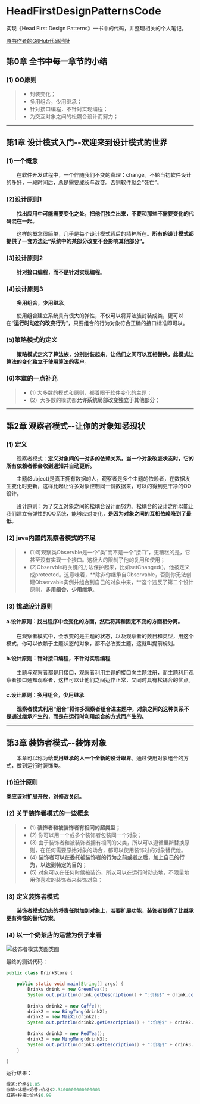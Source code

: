 # HeadFirstDesignPatternsCode
实现《Head First Design Patterns》一书中的代码，并整理相关的个人笔记。

[原书作者的GitHub代码地址](https://github.com/bethrobson/Head-First-Design-Patterns)

## 第0章 全书中每一章节的小结

### (1) OO原则

> * 封装变化；
> * 多用组合，少用继承；
> * 针对接口编程，不针对实现编程；
> * 为交互对象之间的松耦合设计而努力；

---

## 第1章 设计模式入门--欢迎来到设计模式的世界

### (1)一个概念

&emsp;&emsp;在软件开发过程中，一个伴随我们不变的真理：change。不轮当初软件设计的多好，一段时间后，总是需要成长与改变。否则软件就会“死亡”。

### (2)设计原则1

&emsp;&emsp;**找出应用中可能需要变化之处，把他们独立出来，不要和那些不需要变化的代码混在一起**。

&emsp;&emsp;这样的概念很简单，几乎是每个设计模式背后的精神所在。**所有的设计模式都提供了一套方法让“系统中的某部分改变不会影响其他部分”。**

### (3)设计原则2

&emsp;&emsp;**针对接口编程，而不是针对实现编程**。

### (4)设计原则3

&emsp;&emsp;**多用组合，少用继承**。

&emsp;&emsp;使用组合建立系统具有很大的弹性，不仅可以将算法族封装成类，更可以在“**运行时动态的改变行为**”，只要组合的行为对象符合正确的接口标准即可以。

### (5)策略模式的定义

&emsp;&emsp;**策略模式定义了算法族，分别封装起来，让他们之间可以互相替换，此模式让算法的变化独立于使用算法的客户**。

### (6)本章的一点补充

> * (1) 大多数的模式和原则，都着眼于软件变化的主题；
> * (2）大多数的模式都**允许系统局部改变独立于其他部分**；

---

## 第2章 观察者模式--让你的对象知悉现状

### (1) 定义

&emsp;&emsp;观察者模式：**定义对象间的一对多的依赖关系，当一个对象改变状态时，它的所有依赖者都会收到通知并自动更新。**

&emsp;&emsp;主题(Subject)是真正拥有数据的人，观察者是多个主题的依赖者，在数据发生变化时更新，这样比起让许多对象控制同一份数据来，可以的得到更干净的OO设计。

&emsp;&emsp;设计原则：为了交互对象之间的松耦合设计而努力。松耦合的设计之所以能让我们建立有弹性的OO系统，能够应对变化，**是因为对象之间的互相依赖降到了最低**。

### (2) java内置的观察者模式的不足

> * (1)可观察类Observble是一个“类”而不是一个“接口”，更糟糕的是，它甚至没有实现一个接口。这极大的限制了他的复用和使用；
> * (2)Observble将关键的方法保护起来，比如setChanged()，他被定义成protected。这意味着，**除非你继承自Observable，否则你无法创建Observable实例并组合到自己的对象中来，**这个违反了第二个设计原则，**多用组合，少用继承**。

### (3) 挑战设计原则

#### a.设计原则：找出程序中会变化的方面，然后将其和固定不变的方面相分离。

&emsp;&emsp;在观察者模式中，会改变的是主题的状态，以及观察者的数目和类型，用这个模式，你可以依赖于主题状态的对象，都不必改变主题，这就叫提前规划。

#### b.设计原则：针对接口编程，不针对实现编程

&emsp;&emsp;主题与观察者都是用接口，观察者利用主题的接口向主题注册，而主题利用观察者接口通知观察者，这样可以让他们之间运作正常，又同时具有松耦合的优点。

#### c.设计原则：多用组合，少用继承

&emsp;&emsp;**观察者模式利用“组合”将许多观察者组合进主题中，对象之间的这种关系不是通过继承产生的，而是在运行时利用组合的方式而产生的。**

---

## 第3章 装饰者模式--装饰对象

&emsp;&emsp;本章可以称为**给爱用继承的人一个全新的设计眼界**。通过使用对象组合的方式，做到运行时装饰类。

### (1)设计原则

**类应该对扩展开放，对修改关闭。**

### (2) 关于装饰者模式的一些概念

> * (1) **装饰者和被装饰者有相同的超类型；**
> * (2) 你可以用一个或多个装饰者包装同一个对象；
> * (3) 由于装饰者和被装饰者拥有相同的父类，所以可以遵循里斯替换原则，在任何需要原始对象的场合，都可以使用装饰过的对象替代他。
> * (4) **装饰者可以在委托被装饰者的行为之前或者之后，加上自己的行为，以达到特定的目的；**
> * (5) 对象可以在任何时候被装饰，所以可以在运行时动态地，不限量地用你喜欢的装饰者来装饰对象；

### (3) 定义装饰者模式

&emsp;&emsp;**装饰者模式动态的将责任附加到对象上，若要扩展功能，装饰者提供了比继承更有弹性的替代方案。**

### (4) 以一个奶茶店的运营为例子来看

![装饰者模式类图类图](http://occl9k36n.bkt.clouddn.com/2017_03_25_decorate_pattern.png)

最终的测试代码：

``` java
public class DrinkStore {

	public static void main(String[] args) {
		Drinks drink = new GreenTea();
		System.out.println(drink.getDescription() + ":价格$" + drink.cost());
		
		Drinks drink2 = new Caffe();
		drink2 = new BingTang(drink2);
		drink2 = new NaiXi(drink2);
		System.out.println(drink2.getDescription() + ":价格$" + drink2.cost());
		
		Drinks drink3 = new RedTea();
		drink3 = new NingMeng(drink3);
		System.out.println(drink3.getDescription() + ":价格$" + drink3.cost());
	}

}

```

运行结果：

``` java
绿茶:价格$1.05
咖啡+冰糖+奶昔:价格$2.3400000000000003
红茶+柠檬:价格$0.99

```
